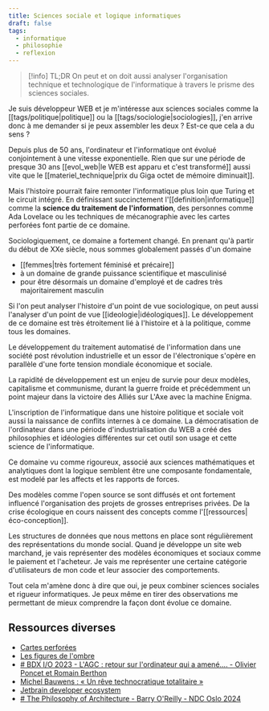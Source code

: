 ```yaml
---
title: Sciences sociale et logique informatiques
draft: false
tags:
  - informatique
  - philosophie
  - reflexion
---
```


> [!info] TL;DR
> On peut et on doit aussi analyser l'organisation technique et technologique de l'informatique à travers le prisme des sciences sociales.

Je suis développeur WEB et je m'intéresse aux sciences sociales comme la [[tags/politique|politique]] ou la [[tags/sociologie|sociologies]], j'en arrive donc à me demander si je peux assembler les deux ? Est-ce que cela a du sens ?

Depuis plus de 50 ans, l'ordinateur et l'informatique ont évolué conjointement à une vitesse exponentielle. Rien que sur une période de presque 30 ans [[evol_web|le WEB est apparu et c'est transformé]] aussi vite que le [[materiel_technique|prix du Giga octet de mémoire diminuait]].

Mais l'histoire pourrait faire remonter l'informatique plus loin que Turing et le circuit intégré. En définissant succinctement l'[[definition|informatique]] comme la **science du traitement de l'information**, des personnes comme Ada Lovelace ou les techniques de mécanographie avec les cartes perforées font partie de ce domaine.

Sociologiquement, ce domaine a fortement changé. En prenant qu'à partir du début de XXe siècle, nous sommes globalement passés d'un domaine

- [[femmes|très fortement féminisé et précaire]]
- à un domaine de grande puissance scientifique et masculinisé
- pour être désormais un domaine d'employé et de cadres très majoritairement masculin

Si l'on peut analyser l'histoire d'un point de vue sociologique, on peut aussi l'analyser d'un point de vue [[ideologie|idéologiques]]. Le développement de ce domaine est très étroitement lié à l'histoire et à la politique, comme tous les domaines.

Le développement du traitement automatisé de l'information dans une société post révolution industrielle et un essor de l'électronique s'opère en parallèle d'une forte tension mondiale économique et sociale.

La rapidité de développement est un enjeu de survie pour deux modèles, capitalisme et communisme, durant la guerre froide et précédemment un point majeur dans la victoire des Alliés sur L'Axe avec la machine Enigma.

L'inscription de l'informatique dans une histoire politique et sociale voit aussi la naissance de conflits internes à ce domaine. La démocratisation de l'ordinateur dans une période d'industrialisation du WEB a créé des philosophies et idéologies différentes sur cet outil son usage et cette science de l'informatique.

Ce domaine vu comme rigoureux, associé aux sciences mathématiques et analytiques dont la logique semblent être une composante fondamentale, est modelé par les affects et les rapports de forces.

Des modèles comme l'open source se sont diffusés et ont fortement influencé l'organisation des projets de grosses entreprises privées. De la crise écologique en cours naissent des concepts comme l'[[ressources|éco-conception]].

Les structures de données que nous mettons en place sont régulièrement des représentations du monde social. Quand je développe un site web marchand, je vais représenter des modèles économiques et sociaux comme le paiement et l'acheteur. Je vais me représenter une certaine catégorie d'utilisateurs de mon code et leur associer des comportements.

Tout cela m'amène donc à dire que oui, je peux combiner sciences sociales et rigueur informatiques. Je peux même en tirer des observations me permettant de mieux comprendre la façon dont évolue ce domaine.

## Ressources diverses

- [Cartes perforées](https://www.france-ioi.org/algo/task.php?idChapter=232&iOrder=0&idCourse=907&idTask=907&bPrintable=1)
- [Les figures de l'ombre](https://www.allocine.fr/film/fichefilm_gen_cfilm=219070.html)
- [# BDX I/O 2023 - L'AGC : retour sur l'ordinateur qui a amené.... - Olivier Poncet et Romain Berthon](https://www.youtube.com/watch?v=y--tOhotacc&list=PLUJzERpatfsVMOzcD4ZpsOvrZzQW-5O1F&index=4)
- [Michel Bauwens : « Un rêve technocratique totalitaire »](https://www.lemonde.fr/economie/article/2016/04/18/michel-bauwens-un-reve-technocratique-totalitaire_4904154_3234.html)
- [Jetbrain developer ecosystem](https://www.jetbrains.com/lp/devecosystem-2023/demographics/)
- [# The Philosophy of Architecture - Barry O'Reilly - NDC Oslo 2024](https://www.youtube.com/watch?v=H8ZOp8ayluU)

